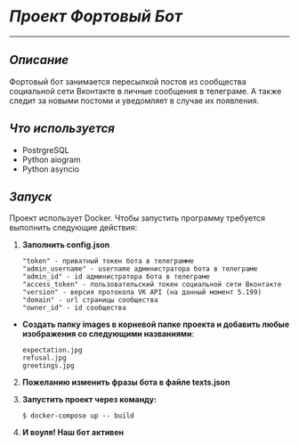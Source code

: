#  ***Проект Фортовый Бот***
---
## ***Описание***
Фортовый бот занимается пересылкой постов из сообщества социальной сети Вконтакте в личные сообщения в телеграме. А также следит за новыми постоми и уведомляет в случае их появления.

## ***Что используется***
* PostrgreSQL
* Python aiogram
* Python asyncio

## ***Запуск***
Проект использует Docker. Чтобы запустить программу требуется выполнить следующие действия:

1. **Заполнить config.json**
    ``` 
    "token" - приватный токен бота в телеграмме
    "admin_username" - username администратора бота в телеграме
    "admin_id" - id администратора бота в телеграме
    "access_token" - пользовательский токен социальной сети Вконтакте
    "version" - версия протокола VK API (на данный момент 5.199)
    "domain" - url страницы сообщества
    "owner_id" - id сообщества
    ```
* **Создать папку images в корневой папке проекта и добавить любые изображения со следующими названиями**:
    ```
    expectation.jpg
    refusal.jpg
    greetings.jpg
    ```

2. **Пожеланию изменить фразы бота в файле texts.json**

3. **Запустить проект через команду:**
    ```
    $ docker-compose up -- build
    ```

4. **И воуля! Наш бот активен**

